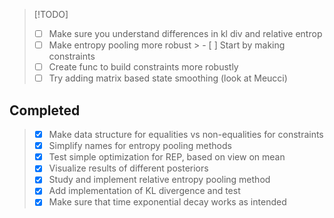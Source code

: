 > [!TODO]
> - [ ] Make sure you understand differences in kl div and relative entrop 
> - [ ] Make entropy pooling more robust 
    > - [ ] Start by making constraints
> - [ ] Create func to build constraints more robustly 
> - [ ] Try adding matrix based state smoothing (look at Meucci) 

## Completed
> - [X] Make data structure for equalities vs non-equalities for constraints 
> - [X] Simplify names for entropy pooling methods 
> - [X] Test simple optimization for REP, based on view on mean 
> - [X] Visualize results of different posteriors 
> - [X] Study and implement relative entropy pooling method
> - [X] Add implementation of KL divergence and test 
> - [X] Make sure that time exponential decay works as intended 
